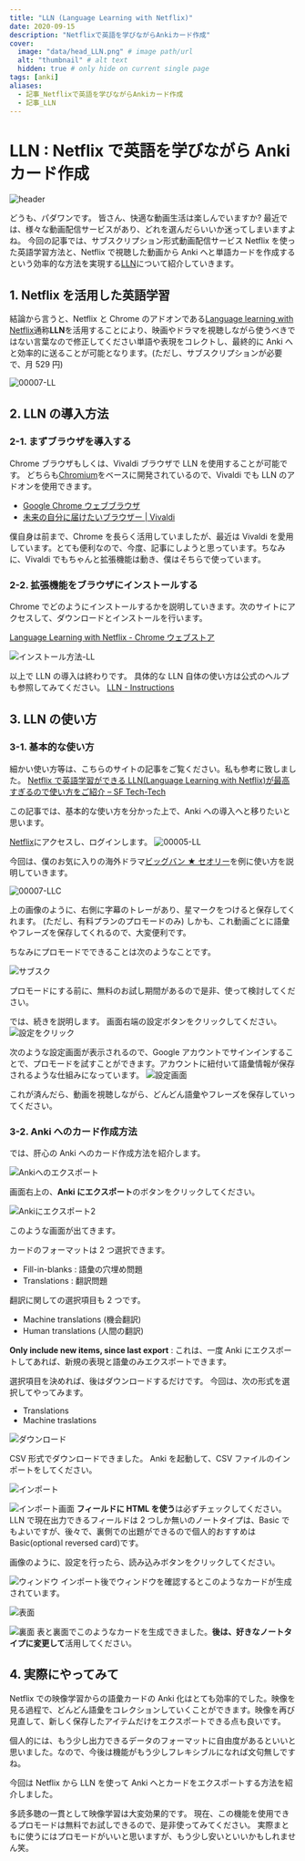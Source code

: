 ```yaml
---
title: "LLN (Language Learning with Netflix)"
date: 2020-09-15
description: "Netflixで英語を学びながらAnkiカード作成"
cover:
  image: "data/head_LLN.png" # image path/url
  alt: "thumbnail" # alt text
  hidden: true # only hide on current single page
tags: [anki]
aliases:
  - 記事_Netflixで英語を学びながらAnkiカード作成
  - 記事_LLN
---
```


# LLN : Netflix で英語を学びながら Anki カード作成

![header](data/head_LLN.png)

どうも、パダワンです。
皆さん、快適な動画生活は楽しんでいますか?
最近では、様々な動画配信サービスがあり、どれを選んだらいいか迷ってしまいますよね。
今回の記事では、サブスクリプション形式動画配信サービス Netflix を使った英語学習方法と、Netflix で視聴した動画から Anki へと単語カードを作成するという効率的な方法を実現する[LLN](http://languagelearningwithnetflix.com/instructions.html#lang=xx)について紹介していきます。

## 1. Netflix を活用した英語学習

結論から言うと、Netflix と Chrome のアドオンである[Language learning with Netflix](http://languagelearningwithnetflix.com/instructions.html#lang=xx)通称**LLN**を活用することにより、映画やドラマを視聴しながら使うべきではない言葉なので修正してください単語や表現をコレクトし、最終的に Anki へと効率的に送ることが可能となります。(ただし、サブスクリプションが必要で、月 529 円)

![00007-LL](data/00007-LLC.png)

## 2. LLN の導入方法

### 2-1. まずブラウザを導入する

Chrome ブラウザもしくは、Vivaldi ブラウザで LLN を使用することが可能です。
どちらも[Chromium](https://ja.wikipedia.org/wiki/Chromium)をベースに開発されているので、Vivaldi でも LLN のアドオンを使用できます。

- [Google Chrome ウェブブラウザ](https://www.google.com/intl/ja_jp/chrome/)
- [未来の自分に届けたいブラウザー | Vivaldi](https://vivaldi.com/ja/)

僕自身は前まで、Chrome を長らく活用していましたが、最近は Vivaldi を愛用しています。とても便利なので、今度、記事にしようと思っています。ちなみに、Vivaldi でもちゃんと拡張機能は動き、僕はそちらで使っています。

### 2-2\. 拡張機能をブラウザにインストールする

Chrome でどのようにインストールするかを説明していきます。次のサイトにアクセスして、ダウンロードとインストールを行います。

[Language Learning with Netflix - Chrome ウェブストア](https://chrome.google.com/webstore/detail/language-learning-with-ne/hoombieeljmmljlkjmnheibnpciblicm?hl=ja)

![インストール方法-LL](data/8872b9a78dd9c288b8e66cf59a5e54c5.png)

以上で LLN の導入は終わりです。
具体的な LLN 自体の使い方は公式のヘルプも参照してみてください。
[LLN - Instructions](http://languagelearningwithnetflix.com/instructions.html#lang=xx)

## 3. LLN の使い方

### 3-1. 基本的な使い方

細かい使い方等は、こちらのサイトの記事をご覧ください。私も参考に致しました。
[Netflix で英語学習ができる LLN(Language Learning with Netflix)が最高すぎるので使い方をご紹介 – SF Tech-Tech](https://sftt.jp/2019/04/08/language-lerning-with-netflix/)

この記事では、基本的な使い方を分かった上で、Anki への導入へと移りたいと思います。

[Netflix](https://www.netflix.com/)にアクセスし、ログインします。
![00005-LL](data/00005-LLC.png)

今回は、僕のお気に入りの海外ドラマ[ビッグバン ★ セオリー](http://wwws.warnerbros.co.jp/kaidora/bigbangtheory/)を例に使い方を説明していきます。

![00007-LLC](data/00007-LLC.png)

上の画像のように、右側に字幕のトレーがあり、星マークをつけると保存してくれます。
(ただし、有料プランのプロモードのみ)
しかも、これ動画ごとに語彙やフレーズを保存してくれるので、大変便利です。

ちなみにプロモードでできることは次のようなことです。

![サブスク](data/efdb15430094c30b1f1cbc32a537a046.png)

プロモードにする前に、無料のお試し期間があるので是非、使って検討してください。

では、続きを説明します。
画面右端の設定ボタンをクリックしてください。
![設定をクリック](data/26acdc010629d5999f3d95813005949f.png)

次のような設定画面が表示されるので、Google アカウントでサインインすることで、プロモードを試すことができます。アカウントに紐付いて語彙情報が保存されるような仕組みになっています。
![設定画面](data/7b1d9da41fb495bf145adb3d76a17e38.png)

これが済んだら、動画を視聴しながら、どんどん語彙やフレーズを保存していってください。

### 3-2. Anki へのカード作成方法

では、肝心の Anki へのカード作成方法を紹介します。

![Ankiへのエクスポート](data/0229c2ce302eb179f886e2fae9d8e365.png)

画面右上の、**Anki にエクスポート**のボタンをクリックしてください。

![Ankiにエクスポート2](data/953b7b54a9d4f82768cc62b5a55ac6bd.png)

このような画面が出てきます。

カードのフォーマットは 2 つ選択できます。

- Fill-in-blanks : 語彙の穴埋め問題
- Translations : 翻訳問題

翻訳に関しての選択項目も 2 つです。

- Machine translations (機会翻訳)
- Human translations (人間の翻訳)

**Only include new items, since last export** : これは、一度 Anki にエクスポートしてあれば、新規の表現と語彙のみエクスポートできます。

選択項目を決めれば、後はダウンロードするだけです。
今回は、次の形式を選択してやってみます。

- Translations
- Machine traslations

![ダウンロード](data/44c23b6b15d70994d766716b66bcaf1c.png)

CSV 形式でダウンロードできました。
Anki を起動して、CSV ファイルのインポートをしてください。

![インポート](data/102fe3dbf388593f6baf09983adf11ac.png)

![インポート画面](data/63828080af0cb9f0e3a1eb73145673ec.png)
**フィールドに HTML を使う**は必ずチェックしてください。
LLN で現在出力できるフィールドは 2 つしか無いのノートタイプは、Basic でもよいですが、後々で、裏側での出題ができるので個人的おすすめは Basic(optional reversed card)です。

画像のように、設定を行ったら、読み込みボタンをクリックしてください。

![ウィンドウ](data/f56c27fe5e318fc590ee74de98eb5e23.png)
インポート後でウィンドウを確認するとこのようなカードが生成されています。

![表面](data/43469f52726ffc170fa23c4d486511fd.png)

![裏面](data/ea8c203b6a1f3aefa61c1bb7b09ee0f1.png)
表と裏面でこのようなカードを生成できました。**後は、好きなノートタイプに変更して**活用してください。

## 4. 実際にやってみて

Netflix での映像学習からの語彙カードの Anki 化はとても効率的でした。映像を見る過程で、どんどん語彙をコレクションしていくことができます。映像を再び見直して、新しく保存したアイテムだけをエクスポートできる点も良いです。

個人的には、もう少し出力できるデータのフォーマットに自由度があるといいと思いました。なので、今後は機能がもう少しフレキシブルになれば文句無しですね。

今回は Netflix から LLN を使って Anki へとカードをエクスポートする方法を紹介しました。

多読多聴の一貫として映像学習は大変効果的です。
現在、この機能を使用できるプロモードは無料でお試しできるので、是非使ってみてください。
実際まともに使うにはプロモードがいいと思いますが、もう少し安いといいかもしれません笑。

